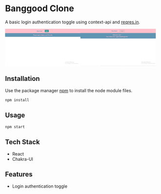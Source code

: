 # Banggood Clone

A basic login authentication toggle using context-api and <a href="https://reqres.in/">reqres.in</a>.
<div style="display: flex; alignItems: center">
<img style="width: 49%" src="https://github.com/Jasmine-Shaikh/Login-Authentication-ReactContextProvider/blob/master/Context%20Login%20(1).PNG"/>
<img style="width: 49%" src="https://github.com/Jasmine-Shaikh/Login-Authentication-ReactContextProvider/blob/master/Context%20Login%20(2).PNG"/>
</div>

## Installation

Use the package manager [npm](https://docs.npmjs.com/cli/v6/commands/npm-install) to install the node module files.

```bash
npm install
```

## Usage

```python
npm start
```

## Tech Stack
- React
- Chakra-UI

## Features
- Login authentication toggle

